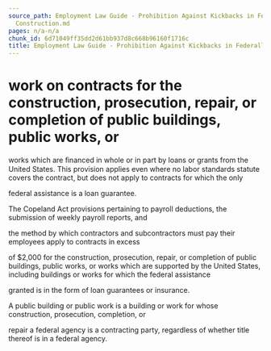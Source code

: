 ```yaml
---
source_path: Employment Law Guide - Prohibition Against Kickbacks in Federally Funded
  Construction.md
pages: n/a-n/a
chunk_id: 6d71049ff35dd2d61bb937d8c668b96160f1716c
title: Employment Law Guide - Prohibition Against Kickbacks in Federally Funded Construction
---
```

# work on contracts for the construction, prosecution, repair, or completion of public buildings, public works, or

works which are ﬁnanced in whole or in part by loans or grants from the United States. This provision applies even where no labor standards statute covers the contract, but does not apply to contracts for which the only

federal assistance is a loan guarantee.

The Copeland Act provisions pertaining to payroll deductions, the submission of weekly payroll reports, and

the method by which contractors and subcontractors must pay their employees apply to contracts in excess

of $2,000 for the construction, prosecution, repair, or completion of public buildings, public works, or works which are supported by the United States, including buildings or works for which the federal assistance

granted is in the form of loan guarantees or insurance.

A public building or public work is a building or work for whose construction, prosecution, completion, or

repair a federal agency is a contracting party, regardless of whether title thereof is in a federal agency.
